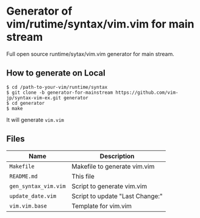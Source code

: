 # Generator of vim/rutime/syntax/vim.vim for main stream

Full open source runtime/sytax/vim.vim generator for main stream.

## How to generate on Local

    $ cd /path-to-your-vim/runtime/syntax
    $ git clone -b generator-for-mainstream https://github.com/vim-jp/syntax-vim-ex.git generator
    $ cd generator
    $ make

It will generate `vim.vim`

## Files

Name                 |Description
---------------------|------------------------------------------------------
`Makefile`           |Makefile to generate vim.vim
`README.md`          |This file
`gen_syntax_vim.vim` |Script to generate vim.vim
`update_date.vim`    |Script to update "Last Change:"
`vim.vim.base`       |Template for vim.vim
